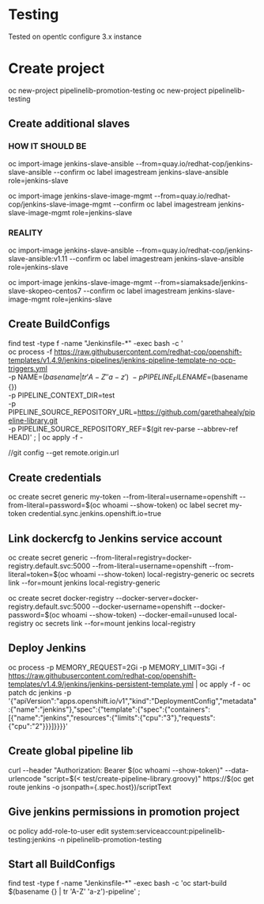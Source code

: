 # Testing
Tested on opentlc configure 3.x instance

# Create project
oc new-project pipelinelib-promotion-testing
oc new-project pipelinelib-testing

## Create additional slaves
### HOW IT SHOULD BE
oc import-image jenkins-slave-ansible --from=quay.io/redhat-cop/jenkins-slave-ansible --confirm
oc label imagestream jenkins-slave-ansible role=jenkins-slave

oc import-image jenkins-slave-image-mgmt --from=quay.io/redhat-cop/jenkins-slave-image-mgmt --confirm
oc label imagestream jenkins-slave-image-mgmt role=jenkins-slave

### REALITY
oc import-image jenkins-slave-ansible --from=quay.io/redhat-cop/jenkins-slave-ansible:v1.11 --confirm
oc label imagestream jenkins-slave-ansible role=jenkins-slave

oc import-image jenkins-slave-image-mgmt --from=siamaksade/jenkins-slave-skopeo-centos7 --confirm
oc label imagestream jenkins-slave-image-mgmt role=jenkins-slave

## Create BuildConfigs
find test -type f -name "Jenkinsfile-*" -exec bash -c '\
    oc process -f https://raw.githubusercontent.com/redhat-cop/openshift-templates/v1.4.9/jenkins-pipelines/jenkins-pipeline-template-no-ocp-triggers.yml \
    -p NAME=$(basename {} | tr 'A-Z' 'a-z') \
    -p PIPELINE_FILENAME=$(basename {}) \
    -p PIPELINE_CONTEXT_DIR=test \
    -p PIPELINE_SOURCE_REPOSITORY_URL=https://github.com/garethahealy/pipeline-library.git \
    -p PIPELINE_SOURCE_REPOSITORY_REF=$(git rev-parse --abbrev-ref HEAD)' \; | oc apply -f -

//git config --get remote.origin.url

## Create credentials
oc create secret generic my-token --from-literal=username=openshift --from-literal=password=$(oc whoami --show-token)
oc label secret my-token credential.sync.jenkins.openshift.io=true

## Link dockercfg to Jenkins service account
oc create secret generic --from-literal=registry=docker-registry.default.svc:5000 --from-literal=username=openshift --from-literal=token=$(oc whoami --show-token) local-registry-generic
oc secrets link --for=mount jenkins local-registry-generic

oc create secret docker-registry --docker-server=docker-registry.default.svc:5000 --docker-username=openshift --docker-password=$(oc whoami --show-token) --docker-email=unused local-registry
oc secrets link --for=mount jenkins local-registry

## Deploy Jenkins
oc process -p MEMORY_REQUEST=2Gi -p MEMORY_LIMIT=3Gi -f https://raw.githubusercontent.com/redhat-cop/openshift-templates/v1.4.9/jenkins/jenkins-persistent-template.yml | oc apply -f -
oc patch dc jenkins -p '{"apiVersion":"apps.openshift.io/v1","kind":"DeploymentConfig","metadata":{"name":"jenkins"},"spec":{"template":{"spec":{"containers":[{"name":"jenkins","resources":{"limits":{"cpu":"3"},"requests":{"cpu":"2"}}}]}}}}'

## Create global pipeline lib
curl --header "Authorization: Bearer $(oc whoami --show-token)" --data-urlencode "script=$(< test/create-pipeline-library.groovy)" https://$(oc get route jenkins -o jsonpath={.spec.host})/scriptText

## Give jenkins permissions in promotion project
oc policy add-role-to-user edit system:serviceaccount:pipelinelib-testing:jenkins -n pipelinelib-promotion-testing

## Start all BuildConfigs
find test -type f -name "Jenkinsfile-*" -exec bash -c 'oc start-build $(basename {} | tr 'A-Z' 'a-z')-pipeline' \;